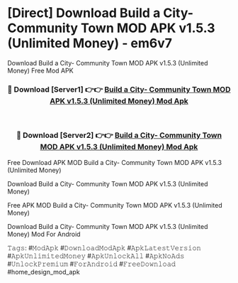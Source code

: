 # [Direct] Download Build a City- Community Town MOD APK v1.5.3 (Unlimited Money) - em6v7
Download Build a City- Community Town MOD APK v1.5.3 (Unlimited Money) Free Mod APK

<div align="center">
<h3>🔴 Download [Server1] 👉👉 <a href="https://apk-comot.site?title=Build_a_City-_Community_Town_MOD_APK_v1.5.3_(Unlimited_Money)">Build a City- Community Town MOD APK v1.5.3 (Unlimited Money) Mod Apk</a></h3><br>

<h3>🔴 Download [Server2] 👉👉 <a href="https://apk-comot.site?title=Build_a_City-_Community_Town_MOD_APK_v1.5.3_(Unlimited_Money)">Build a City- Community Town MOD APK v1.5.3 (Unlimited Money) Mod Apk</a></h3>
</div>


Free Download APK MOD Build a City- Community Town MOD APK v1.5.3 (Unlimited Money)

Download Build a City- Community Town MOD APK v1.5.3 (Unlimited Money) 

Free APK MOD Build a City- Community Town MOD APK v1.5.3 (Unlimited Money) 

Download Build a City- Community Town MOD APK v1.5.3 (Unlimited Money) Mod For Android

𝚃𝚊𝚐𝚜: #𝙼𝚘𝚍𝙰𝚙𝚔 #𝙳𝚘𝚠𝚗𝚕𝚘𝚊𝚍𝙼𝚘𝚍𝙰𝚙𝚔 #𝙰𝚙𝚔𝙻𝚊𝚝𝚎𝚜𝚝𝚅𝚎𝚛𝚜𝚒𝚘𝚗 #𝙰𝚙𝚔𝚄𝚗𝚕𝚒𝚖𝚒𝚝𝚎𝚍𝙼𝚘𝚗𝚎𝚢 #𝙰𝚙𝚔𝚄𝚗𝚕𝚘𝚌𝚔𝙰𝚕𝚕 #𝙰𝚙𝚔𝙽𝚘𝙰𝚍𝚜 #𝚄𝚗𝚕𝚘𝚌𝚔𝙿𝚛𝚎𝚖𝚒𝚞𝚖 #𝙵𝚘𝚛𝙰𝚗𝚍𝚛𝚘𝚒𝚍 #𝙵𝚛𝚎𝚎𝙳𝚘𝚠𝚗𝚕𝚘𝚊𝚍 #home_design_mod_apk